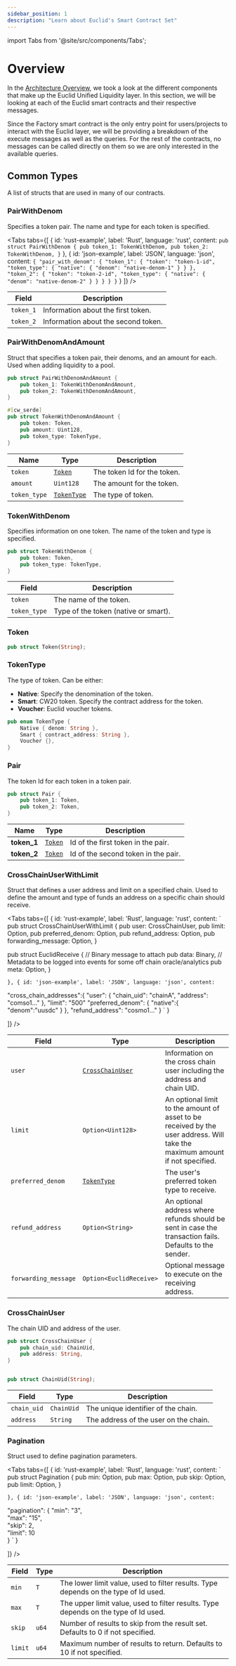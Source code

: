 ```yaml
---
sidebar_position: 1
description: "Learn about Euclid's Smart Contract Set"
---
```

import Tabs from '@site/src/components/Tabs';

# Overview

In the [Architecture Overview](../../Architecture%20Overview/General%20Overview.md), we took a look at the different components that make up the Euclid Unified Liquidity layer. In this section, we will be looking at each of the Euclid smart contracts and their respective messages. 

Since the Factory smart contract is the only entry point for users/projects to interact with the Euclid layer, we will be providing a breakdown of the execute messages as well as the queries. For the rest of the contracts, no messages can be called directly on them so we are only interested in the available queries.


## Common Types 
A list of structs that are used in many of our contracts.

### PairWithDenom
Specifies a token pair. The name and type for each token is specified.

<Tabs tabs={[
{
id: 'rust-example',
label: 'Rust',
language: 'rust',
content: `
pub struct PairWithDenom {
    pub token_1: TokenWithDenom,
    pub token_2: TokenWithDenom,
}
`
},
{
id: 'json-example',
label: 'JSON',
language: 'json',
content: `
{
  "pair_with_denom": {
    "token_1": {
      "token": "token-1-id",
      "token_type": {
        "native": {
          "denom": "native-denom-1"
        }
      }
    },
    "token_2": {
      "token": "token-2-id",
      "token_type": {
        "native": {
          "denom": "native-denom-2"
        }
      }
    }
  }
}
`
}
]} />

| Field    | Description                          |
|----------|--------------------------------------|
| `token_1`| Information about the first token.   |
| `token_2`| Information about the second token.  |

### PairWithDenomAndAmount
Struct that specifies a token pair, their denoms, and an amount for each. Used when adding liquidity to a pool.

```rust
pub struct PairWithDenomAndAmount {
    pub token_1: TokenWithDenomAndAmount,
    pub token_2: TokenWithDenomAndAmount,
}

#[cw_serde]
pub struct TokenWithDenomAndAmount {
    pub token: Token,
    pub amount: Uint128,
    pub token_type: TokenType,
}
```

| **Name**       | **Type**     | **Description**                   |
|----------------|--------------|-----------------------------------|
| `token`        | [`Token`](#token)      | The token Id for the token.|
| `amount`       | `Uint128`    | The amount for the token.            |
| `token_type`   | [`TokenType`](#tokentype)  | The type of token.               |



### TokenWithDenom
Specifies information on one token. The name of the token and type is specified.

```rust
pub struct TokenWithDenom {
    pub token: Token,
    pub token_type: TokenType,
}

```
| Field        | Description                          |
|--------------|--------------------------------------|
| `token`      | The name of the token.        |
| `token_type` | Type of the token (native or smart). |

### Token
```rust
pub struct Token(String);
```

### TokenType
The type of token. Can be either:
- **Native**: Specify the denomination of the token.
- **Smart**: CW20 token. Specify the contract address for the token.
- **Voucher**: Euclid voucher tokens.

```rust
pub enum TokenType {
    Native { denom: String },
    Smart { contract_address: String },
    Voucher {},
}
```

### Pair
The token Id for each token in a token pair.
```rust
pub struct Pair {
    pub token_1: Token,
    pub token_2: Token,
}
```
| **Name**   | **Type** | **Description**                |
|------------|----------|--------------------------------|
| **token_1**| [`Token`](#token)  | Id of the first token in the pair. |
| **token_2**| [`Token`](#token)  | Id of the second token in the pair.|

### CrossChainUserWithLimit

Struct that defines a user address and limit on a specified chain. Used to define the amount and type of funds an address on a specific chain should receive.

<Tabs tabs={[
{
id: 'rust-example',
label: 'Rust',
language: 'rust',
content: `
pub struct CrossChainUserWithLimit {
    pub user: CrossChainUser,
    pub limit: Option<Limit>,
    pub preferred_denom: Option<TokenType>,
    pub refund_address: Option<String>,
    pub forwarding_message: Option<EuclidReceive>,
}

pub struct EuclidReceive {
    // Binary message to attach
    pub data: Binary,
    // Metadata to be logged into events for some off chain oracle/analytics
    pub meta: Option<String>,
}

`
},
{
id: 'json-example',
label: 'JSON',
language: 'json',
content: `

"cross_chain_addresses":{
        "user": {
              "chain_uid": "chainA",
              "address": "comso1..."
                },
        "limit": "500"
        "preferred_denom": {
          "native":{
            "denom":"uusdc"
          }
        },
        "refund_address": "cosmo1..."
    }
`
}

]} />

| Field       | Type                            | Description                                                            |
|-------------|---------------------------------|------------------------------------------------------------------------|
| `user`      | [`CrossChainUser`](#crosschainuser) | Information on the cross chain user including the address and chain UID.          |
| `limit`     | `Option<Uint128>`               | An optional limit to the amount of asset to be received by the user address. Will take the maximum amount if not specified. |
| `preferred_denom`    | [`TokenType`](#tokentype)                 | The user's preferred token type to receive.                                              |
| `refund_address`     | `Option<String>`                    | An optional address where refunds should be sent in case the transaction fails. Defaults to the sender.                                                  |
| `forwarding_message` | `Option<EuclidReceive>`             | Optional message to execute on the receiving address.               |


### CrossChainUser

The chain UID and address of the user.

```rust
pub struct CrossChainUser {
    pub chain_uid: ChainUid,
    pub address: String,
}


pub struct ChainUid(String);
```

| Field       | Type                | Description                            |
|-------------|---------------------|----------------------------------------|
| `chain_uid` | `ChainUid` | The unique identifier of the chain.    |
| `address`   | `String`            | The address of the user on the chain.  |

### Pagination
Struct used to define pagination parameters.

<Tabs tabs={[
{
id: 'rust-example',
label: 'Rust',
language: 'rust',
content: `
pub struct Pagination<T> {
    pub min: Option<T>,
    pub max: Option<T>,
    pub skip: Option<u64>,
    pub limit: Option<u64>,
}

`
},
{
id: 'json-example',
label: 'JSON',
language: 'json',
content: `


"pagination": {
  "min": "3",       
  "max": "15",      
  "skip": 2,       
  "limit": 10       
    }
`
}

]} />

| **Field**  | **Type**           | **Description**                                  | 
|------------|--------------------|--------------------------------------------------|
| `min`      | `T`  | The lower limit value, used to filter results. Type depends on the type of Id used.   |
| `max`      | `T` | The upper limit value, used to filter results. Type depends on the type of Id used.   | 
| `skip`     | `u64`    | Number of results to skip from the result set. Defaults to 0 if not specified.   | 
| `limit`    | `u64`    | Maximum number of results to return. Defaults to 10 if not specified.          | 